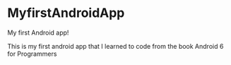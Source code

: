 # MyfirstAndroidApp
My first Android app!

This is my first android app that I learned to code from the book Android 6 for Programmers
